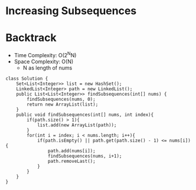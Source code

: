 # Increasing Subsequences

# Backtrack

- Time Complexity: O(2<sup>N</sup>N)
- Space Complexity: O(N)
  - N as length of nums

```
class Solution {
    Set<List<Integer>> list = new HashSet();
    LinkedList<Integer> path = new LinkedList();
    public List<List<Integer>> findSubsequences(int[] nums) {
        findSubsequences(nums, 0);
        return new ArrayList(list);
    }
    public void findSubsequences(int[] nums, int index){
        if(path.size() > 1){
            list.add(new ArrayList(path));
        }
        for(int i = index; i < nums.length; i++){
            if(path.isEmpty() || path.get(path.size() - 1) <= nums[i]){
                path.add(nums[i]);
                findSubsequences(nums, i+1);
                path.removeLast();
            }
        }
    }
}

```
